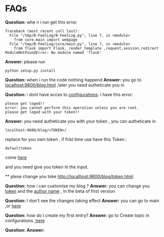 # FAQs 
**Question:** whe n i run get this error. 

	Traceback (most recent call last):
	  File "/tmp/B-FeelLog/B-FeelLog.py", line 7, in <module>
	    from core.main import webpage
	  File "/tmp/B-FeelLog/core/main.py", line 7, in <module>
	    from flask import Flask, render_template ,request,session,redirect
	ModuleNotFoundError: No module named 'flask'
**Answer:** please run 
	
	python setup.py install

**Question:** when i run the code nothing happend
**Answer:** you go to [localhost:9600/blog.html](http://localhost:9600/blog.html) ,later you need autheticate you in

**Question:** i dont have acces to [configurations](http://localhost:9600/blog/config.html). i have this error:

	please get loged!!
	error: you cannot perform this operation unless you are root.
	please get loged with your token!! 

**Answer:** you need autheticate you with your token , you can autheticate in 

	localhost:9600/blog/<TOKEN>/

replace <TOKEN> for you own token , if frist time use have this Token :

	defaulttoken

come [here](localhost:9600/blog/defaulttoken/)

and you need give you token in the input.

** plese change you toke [http://localhost:9600/blog/token.html](http://localhost:9600/blog/token.html)

**Question:** how i can customise my blog ?
**Answer:** you can change you [token](http://localhost:9600/blog/token.html) and the [author name](http://localhost:9600/blog/author.html) , in the beta of frist version

**Question:** I don't see the changes taking effect
**Answer:** you can go to main ,or [here](http://localhost:9600/blog.html) 

**Question:** how do I create my first entry?
**Answer:** go to Create topic in confgurations ,[here](http://localhost:9600/blog/createNewTopic.html)

**Question:** 
**Answer:** 